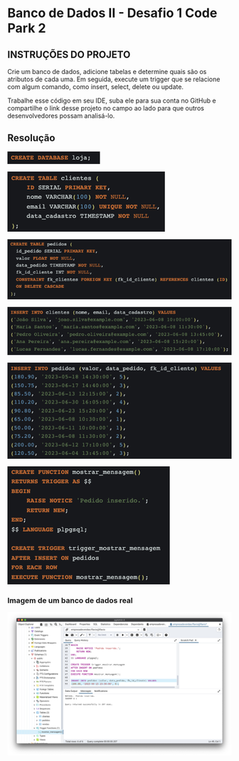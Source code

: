 # Banco de Dados II - Desafio 1 Code Park 2

## INSTRUÇÕES DO PROJETO

Crie um banco de dados, adicione tabelas e determine quais são os atributos de cada uma. Em seguida, execute um trigger que se relacione com algum comando, como insert, select, delete ou update.

Trabalhe esse código em seu IDE, suba ele para sua conta no GitHub e compartilhe o link desse projeto no campo ao lado para que outros desenvolvedores possam analisá-lo.

## Resolução

![Resolução01](./img/1.png)

![Resolução02](./img/2.png)

![Resolução03](./img/3.png)

![Resolução04](./img/4.png)

![Resolução05](./img/5.png)

![Resolução06](./img/6.png)

### Imagem de um banco de dados real

![Imagem de um banco de dados real](./img/Banco%20de%20dados%20real.png)